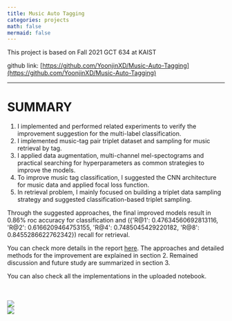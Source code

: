 ```yaml
---
title: Music Auto Tagging
categories: projects
math: false
mermaid: false
---
```


This project is based on Fall 2021 GCT 634 at KAIST

github link: [https://github.com/YoonjinXD/Music-Auto-Tagging](https://github.com/YoonjinXD/Music-Auto-Tagging)

***

# SUMMARY
1. I implemented and performed related experiments to verify the improvement suggestion for the multi-label classification.
2. I implemented music-tag pair triplet dataset and sampling for music retrieval by tag.
3. I applied data augmentation, multi-channel mel-spectograms and practical searching for hyperparameters as common strategies to improve the models. 
4. To improve music tag classification, I suggested the CNN architecture for music data and applied focal loss function.
5. In retrieval problem, I mainly focused on building a triplet data sampling strategy and suggested classification-based triplet sampling. 

Through the suggested approaches, the final improved models result in 0.86% roc accuracy for classification and ({'R@1': 0.47634560692813116, 'R@2': 0.6166209464753155, 'R@4': 0.7485045429220182, 'R@8': 0.8455286622762342}) recall for retrieval. 

You can check more details in the report [here](https://github.com/YoonjinXD/Music-Auto-Tagging/blob/main/hw2_report.pdf). The approaches and detailed methods for the improvement are explained in section 2. Remained discussion and future study are summarized in section 3.

You can also check all the implementations in the uploaded notebook.

<br>
<br>

<img src="{{site.url}}/images/2021-11-22-Music-Auto-Tagging/cnn_architecture.png">
<br>
<img src="{{site.url}}/images/2021-11-22-Music-Auto-Tagging/triplet_sampling.png">